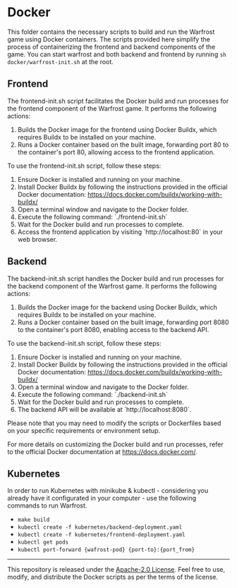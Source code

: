 # Docker

This folder contains the necessary scripts to build and run the Warfrost game using Docker containers. The scripts provided here simplify the process of containerizing the frontend and backend components of the game.
You can start warfrost and both backend and frontend by running `sh docker/warfrost-init.sh` at the root.

## Frontend

The frontend-init.sh script facilitates the Docker build and run processes for the frontend component of the Warfrost game. It performs the following actions:

1. Builds the Docker image for the frontend using Docker Buildx, which requires Buildx to be installed on your machine.
2. Runs a Docker container based on the built image, forwarding port 80 to the container's port 80, allowing access to the frontend application.

To use the frontend-init.sh script, follow these steps:

1. Ensure Docker is installed and running on your machine.
2. Install Docker Buildx by following the instructions provided in the official Docker documentation: https://docs.docker.com/buildx/working-with-buildx/
3. Open a terminal window and navigate to the Docker folder.
4. Execute the following command: \`./frontend-init.sh\`
5. Wait for the Docker build and run processes to complete.
6. Access the frontend application by visiting \`http://localhost:80\` in your web browser.

## Backend

The backend-init.sh script handles the Docker build and run processes for the backend component of the Warfrost game. It performs the following actions:

1. Builds the Docker image for the backend using Docker Buildx, which requires Buildx to be installed on your machine.
2. Runs a Docker container based on the built image, forwarding port 8080 to the container's port 8080, enabling access to the backend API.

To use the backend-init.sh script, follow these steps:

1. Ensure Docker is installed and running on your machine.
2. Install Docker Buildx by following the instructions provided in the official Docker documentation: https://docs.docker.com/buildx/working-with-buildx/
3. Open a terminal window and navigate to the Docker folder.
4. Execute the following command: \`./backend-init.sh\`
5. Wait for the Docker build and run processes to complete.
6. The backend API will be available at \`http://localhost:8080\`.

Please note that you may need to modify the scripts or Dockerfiles based on your specific requirements or environment setup.

For more details on customizing the Docker build and run processes, refer to the official Docker documentation at https://docs.docker.com/.

## Kubernetes

In order to run Kubernetes with minikube & kubectl - considering you already have it configurated in your computer - use the following commands to run Warfrost.

- `make build`
- `kubectl create -f kubernetes/backend-deployment.yaml`
- `kubectl create -f kubernetes/frontend-deployment.yaml`
- `kubectl get pods`
- `kubectl port-forward {wafrost-pod} {port-to}:{port_from}`

---

This repository is released under the [Apache-2.0 License](../LICENSE). Feel free to use, modify, and distribute the Docker scripts as per the terms of the license.
